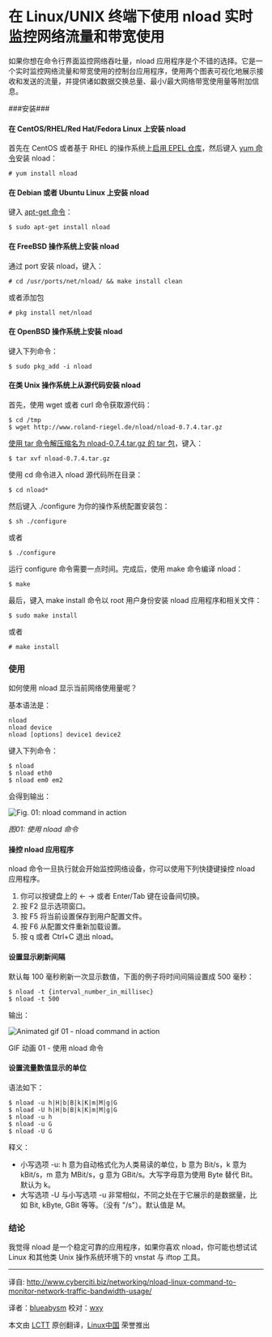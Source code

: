 在 Linux/UNIX 终端下使用 nload 实时监控网络流量和带宽使用
=================================================================================
如果你想在命令行界面监控网络吞吐量，nload 应用程序是个不错的选择。它是一个实时监控网络流量和带宽使用的控制台应用程序，使用两个图表可视化地展示接收和发送的流量，并提供诸如数据交换总量、最小/最大网络带宽使用量等附加信息。

###安装###

#### 在 CentOS/RHEL/Red Hat/Fedora Linux 上安装 nload ####

首先在 CentOS 或者基于 RHEL 的操作系统上[启用 EPEL 仓库][1]，然后键入 [yum 命令][2]安装 nload：

    # yum install nload

#### 在 Debian 或者 Ubuntu Linux 上安装 nload ####

键入 [apt-get 命令][3]：

    $ sudo apt-get install nload

#### 在 FreeBSD 操作系统上安装 nload ####

通过 port 安装 nload，键入：

    # cd /usr/ports/net/nload/ && make install clean

或者添加包

    # pkg install net/nload

#### 在 OpenBSD 操作系统上安装 nload ####

键入下列命令：

    $ sudo pkg_add -i nload

#### 在类 Unix 操作系统上从源代码安装 nload ####

首先，使用 wget 或者 curl 命令获取源代码：

    $ cd /tmp
    $ wget http://www.roland-riegel.de/nload/nload-0.7.4.tar.gz

[使用 tar 命令解压缩名为 nload-0.7.4.tar.gz 的 tar 包][4]，键入：

    $ tar xvf nload-0.7.4.tar.gz

使用 cd 命令进入 nload 源代码所在目录：

    $ cd nload*

然后键入 ./configure 为你的操作系统配置安装包：

    $ sh ./configure

或者

    $ ./configure

运行 configure 命令需要一点时间。完成后，使用 make 命令编译 nload：

    $ make

最后，键入 make install 命令以 root 用户身份安装 nload 应用程序和相关文件：

    $ sudo make install

或者

    # make install

### 使用 ###

如何使用 nload 显示当前网络使用量呢？

基本语法是：

    nload
    nload device
    nload [options] device1 device2

键入下列命令：

    $ nload
    $ nload eth0
    $ nload em0 em2

会得到输出：

![Fig. 01: nload command in action](http://s0.cyberciti.org/uploads/cms/2014/03/nload-command-linux-unix-screenshot-output.jpg)

*图01: 使用 nload 命令*

#### 操控 nload 应用程序 ####

nload 命令一旦执行就会开始监控网络设备，你可以使用下列快捷键操控 nload 应用程序。

1. 你可以按键盘上的 ← → 或者 Enter/Tab 键在设备间切换。
2. 按 F2 显示选项窗口。
3. 按 F5 将当前设置保存到用户配置文件。
4. 按 F6 从配置文件重新加载设置。
5. 按 q 或者 Ctrl+C 退出 nload。

#### 设置显示刷新间隔 ####

默认每 100 毫秒刷新一次显示数值，下面的例子将时间间隔设置成 500 毫秒：

    $ nload -t {interval_number_in_millisec}
    $ nload -t 500

输出：

![Animated gif 01 - nload command in action](http://s0.cyberciti.org/uploads/cms/2014/03/nload-demo.gif)

GIF 动画 01 - 使用 nload 命令

#### 设置流量数值显示的单位 ####

语法如下：

    $ nload -u h|H|b|B|k|K|m|M|g|G
    $ nload -U h|H|b|B|k|K|m|M|g|G
    $ nload -u h
    $ nload -u G
    $ nload -U G

释义：

- 小写选项 -u: h 意为自动格式化为人类易读的单位，b 意为 Bit/s，k 意为 kBit/s，m 意为 MBit/s，g 意为 GBit/s。大写字母意为使用 Byte 替代 Bit。默认为 k。
- 大写选项 -U 与小写选项 -u 非常相似，不同之处在于它展示的是数据量，比如 Bit, kByte, GBit 等等。（没有 "/s"）。默认值是 M。

### 结论 ###

我觉得 nload 是一个稳定可靠的应用程序，如果你喜欢 nload，你可能也想试试 Linux 和其他类 Unix 操作系统环境下的 vnstat 与 iftop 工具。

--------------------------------------------------------------------------------

译自: http://www.cyberciti.biz/networking/nload-linux-command-to-monitor-network-traffic-bandwidth-usage/

译者：[blueabysm](https://github.com/blueabysm) 校对：[wxy](https://github.com/wxy)

本文由 [LCTT](https://github.com/LCTT/TranslateProject) 原创翻译，[Linux中国](http://linux.cn/) 荣誉推出

[1]:http://www.cyberciti.biz/faq/fedora-sl-centos-redhat6-enable-epel-repo/
[2]:http://www.cyberciti.biz/faq/rhel-centos-fedora-linux-yum-command-howto/
[3]:http://www.cyberciti.biz/tips/linux-debian-package-management-cheat-sheet.html
[4]:http://www.cyberciti.biz/faq/tar-extract-linux/
